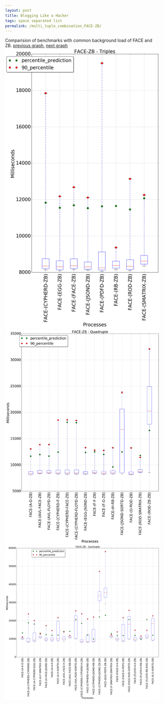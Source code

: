 ```yaml
---
layout: post
title: Blogging Like a Hacker
tags: space separated list
permalink: /multi_tuple_combination_FACE-ZB/
---
```


Comparision of benchmarks with common background load of FACE and ZB.
[previous graph](./multi_tuple_combination_FACE-SORTD/), [next graph](./multi_tuple_combination_FLOYD-AVL/)
<img src="./images/triple/FACE/FACE-ZB_box.png" alt="graph figure"><img src="./images/quadruple/FACE/FACE-ZB_box.png" alt="graph figure"><img src="./images/quintuple/FACE/FACE-ZB_box.png" alt="graph figure">